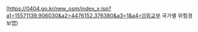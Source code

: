 [https://0404.go.kr/new_osm/index_x.jsp?a1=15571139.906030&a2=4476152.376380&a3=1&a4=](외교부 국가별 위험경보맵)
